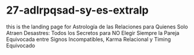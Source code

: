 # 27-adlrpqsad-sy-es-extralp
this is the landing page for Astrología de las Relaciones para Quienes Solo Atraen Desastres: Todos los Secretos para NO Elegir Siempre la Pareja Equivocada entre Signos Incompatibles, Karma Relacional y Timing Equivocado
